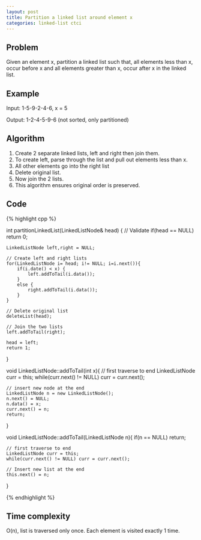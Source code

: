```yaml
---
layout: post
title: Partition a linked list around element x
categories: linked-list ctci
---
```


## Problem

Given an element x, partition a linked list such that, all elements less than x, occur before x and all elements greater than x, occur after x in the linked list.

## Example

Input: 1-5-9-2-4-6, x = 5

Output: 1-2-4-5-9-6 (not sorted, only partitioned)

## Algorithm

1. Create 2 separate linked lists, left and right then join them.
2. To create left, parse through the list and pull out elements less than x.
3. All other elements go into the right list
4. Delete original list.
5. Now join the 2 lists.
6. This algorithm ensures original order is preserved.

## Code
{% highlight cpp %}

int partitionLinkedList(LinkedListNode& head) {
	// Validate
	if(head == NULL) return 0;
	
	LinkedListNode left,right = NULL;

	// Create left and right lists
	for(LinkedListNode i= head; i!= NULL; i=i.next()){
		if(i.date() < x) {
			left.addToTail(i.data());
		} 
		else {
			right.addToTail(i.data());
		}
	}
	
	// Delete original list
	deleteList(head);
	
	// Join the two lists
	left.addToTail(right);
	
	head = left;
	return 1;
}

void LinkedListNode::addToTail(int x){
	// first traverse to end
	LinkedListNode curr = this;
	while(curr.next() != NULL) curr = curr.next();
	
	// insert new node at the end
	LinkedListNode n = new LinkedListNode();
	n.next() = NULL;
	n.data() = x;
	curr.next() = n;
	return;
}

void LinkedListNode::addToTail(LinkedListNode n){
	if(n == NULL) return;
	
	// first traverse to end
	LinkedListNode curr = this;
	while(curr.next() != NULL) curr = curr.next();
	
	// Insert new list at the end
	this.next() = n;
}

{% endhighlight %}

## Time complexity
O(n), list is traversed only once. Each element is visited exactly 1 time.